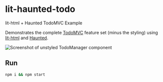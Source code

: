 # lit-haunted-todo
lit-html + Haunted TodoMVC Example

Demonstrates the complete [TodoMVC](http://todomvc.com/) feature set (minus the styling) using [lit-html](https://polymer.github.io/lit-html/) and [Haunted](https://www.npmjs.com/package/@matthewp/haunted).

![Screenshot of unstyled TodoManager component](https://user-images.githubusercontent.com/206228/48176335-8b72b380-e2dd-11e8-92b0-3ac1fb15a2dc.png)

## Run

```sh
npm i && npm start
```

